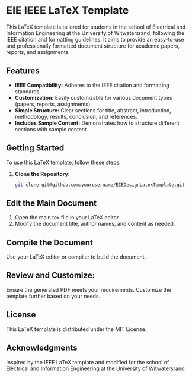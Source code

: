 # EIE IEEE LaTeX Template

This LaTeX template is tailored for students in the school of Electrical and Information Engineering at the University of Witwatersrand, following the IEEE citation and formatting guidelines. It aims to provide an easy-to-use and professionally formatted document structure for academic papers, reports, and assignments.

## Features

- **IEEE Compatibility:** Adheres to the IEEE citation and formatting standards.
- **Customization:** Easily customizable for various document types (papers, reports, assignments).
- **Simple Structure:** Clear sections for title, abstract, introduction, methodology, results, conclusion, and references.
- **Includes Sample Content:** Demonstrates how to structure different sections with sample content.

## Getting Started

To use this LaTeX template, follow these steps:

1. **Clone the Repository:**
   ```bash
   git clone git@github.com:yourusername/EIEDesignLatexTemplate.git
   
## Edit the Main Document

1. Open the main.tex file in your LaTeX editor.
2. Modify the document title, author names, and content as needed.

## Compile the Document

Use your LaTeX editor or compiler to build the document.

## Review and Customize:

Ensure the generated PDF meets your requirements.
Customize the template further based on your needs.

## License
This LaTeX template is distributed under the MIT License.

## Acknowledgments
Inspired by the IEEE LaTeX template and modified for the school of Electrical and Information Engineering at the University of Witwatersrand.

